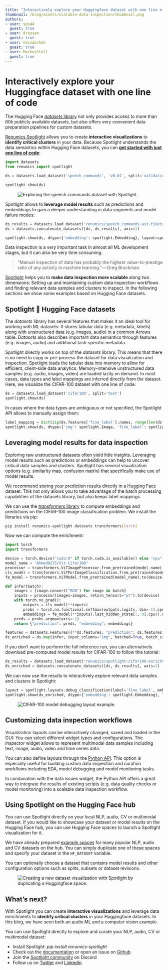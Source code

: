 ```yaml
---
title: "Interactively explore your Huggingface dataset with one line of code"
thumbnail: /blog/assets/scalable-data-inspection/thumbnail.png
authors:
- user: sps44
  guest: true
- user: druzsan
  guest: true
- user: neindochoh
  guest: true
- user: MarkusStoll
  guest: true
---
```



# Interactively explore your Huggingface dataset with one line of code

The Hugging Face [*datasets* library](https://huggingface.co/docs/datasets/index) not only provides access to more than 60k publicly available datasets, but also offers very convenient data preparation pipelines for custom datasets.

[Renumics Spotlight](https://github.com/Renumics/spotlight) allows you to create **interactive visualizations** to **identify critical clusters** in your data. Because Spotlight understands the data semantics within Hugging Face datasets, you can **[get started with just one line of code](https://renumics.com/docs)**:

```python
import datasets
from renumics import spotlight

ds = datasets.load_dataset('speech_commands', 'v0.01', split='validation')

spotlight.show(ds)
```

<figure class="image text-center">
  <img src="https://huggingface.co/datasets/huggingface/documentation-images/resolve/main/blog/scalable-data-inspection/speech_commands_vis.gif" alt="Exploring the speech commands dataset with Spotlight.">
</figure> 

Spotlight allows to **leverage model results** such as predictions and embeddings to gain a deeper understanding in data segments and model failure modes:

```python
ds_results = datasets.load_dataset('renumics/speech_commands-ast-finetuned-results', 'v0.01', split='validation')
ds = datasets.concatenate_datasets([ds, ds_results], axis=1)

spotlight.show(ds, dtype={'embedding': spotlight.Embedding}, layout=spotlight.layouts.debug_classification(embedding='embedding', inspect={'audio': spotlight.dtypes.audio_dtype}))
```

Data inspection is a very important task in almost all ML development stages, but it can also be very time consuming.

> “Manual inspection of data has probably the highest value-to-prestige ratio of any activity in machine learning.” — Greg Brockman
> 

[Spotlight](https://renumics.com/docs) helps you to **make data inspection more scalable** along two dimensions: Setting up and maintaining custom data inspection workflows and finding relevant data samples and clusters to inspect. In the following sections we show some examples based on Hugging Face datasets.

## Spotlight 🤝 Hugging Face datasets

The *datasets* library has several features that makes it an ideal tool for working with ML datasets: It stores tabular data (e.g. metadata, labels) along with unstructured data (e.g. images, audio) in a common Arrows table. *Datasets* also describes important data semantics through features (e.g. images, audio) and additional task-specific metadata.

Spotlight directly works on top of the *datasets* library. This means that there is no need to copy or pre-process the dataset for data visualization and inspection. Spotlight loads the tabular data into memory to allow for efficient, client-side data analytics. Memory-intensive unstructured data samples (e.g. audio, images, video) are loaded lazily on demand. In most cases, data types and label mappings are inferred directly from the dataset. Here, we visualize the CIFAR-100 dataset with one line of code:

```python
ds = datasets.load_dataset('cifar100', split='test')
spotlight.show(ds)
```

In cases where the data types are ambiguous or not specified, the Spotlight API allows to manually assign them:

```python
label_mapping = dict(zip(ds.features['fine_label'].names, range(len(ds.features['fine_label'].names))))
spotlight.show(ds, dtype={'img': spotlight.Image, 'fine_label': spotlight.dtypes.CategoryDType(categories=label_mapping)})
```

## **Leveraging model results for data inspection**

Exploring raw unstructured datasets often yield little insights. Leveraging model results such as predictions or embeddings can help to uncover critical data samples and clusters. Spotlight has several visualization options (e.g. similarity map, confusion matrix) that specifically make use of model results.

We recommend storing your prediction results directly in a Hugging Face dataset. This not only allows you to take advantage of the batch processing capabilities of the datasets library, but also keeps label mappings.

We can use the [*transformers* library](https://huggingface.co/docs/transformers) to compute embeddings and predictions on the CIFAR-100 image classification problem. We install the libraries via pip:

```bash
pip install renumics-spotlight datasets transformers[torch]
```

Now we can compute the enrichment:


```python
import torch
import transformers

device = torch.device("cuda:0" if torch.cuda.is_available() else "cpu")
model_name = "Ahmed9275/Vit-Cifar100"
processor = transformers.ViTImageProcessor.from_pretrained(model_name)
cls_model = transformers.ViTForImageClassification.from_pretrained(model_name).to(device)
fe_model = transformers.ViTModel.from_pretrained(model_name).to(device)

def infer(batch):
    images = [image.convert("RGB") for image in batch]
    inputs = processor(images=images, return_tensors="pt").to(device)
    with torch.no_grad():
        outputs = cls_model(**inputs)
        probs = torch.nn.functional.softmax(outputs.logits, dim=-1).cpu().numpy()
        embeddings = fe_model(**inputs).last_hidden_state[:, 0].cpu().numpy()
    preds = probs.argmax(axis=-1)
    return {"prediction": preds, "embedding": embeddings}

features = datasets.Features({**ds.features, "prediction": ds.features["fine_label"], "embedding": datasets.Sequence(feature=datasets.Value("float32"), length=768)})
ds_enriched = ds.map(infer, input_columns="img", batched=True, batch_size=2, features=features)
```

If you don’t want to perform the full inference run, you can alternatively download pre-computed model results for CIFAR-100 to follow this tutorial:

```python
ds_results = datasets.load_dataset('renumics/spotlight-cifar100-enrichment', split='test')
ds_enriched = datasets.concatenate_datasets([ds, ds_results], axis=1)
```

We can now use the results to interactively explore relevant data samples and clusters in Spotlight:

```python
layout = spotlight.layouts.debug_classification(label='fine_label', embedding='embedding', inspect={'img': spotlight.dtypes.image_dtype})
spotlight.show(ds_enriched, dtype={'embedding': spotlight.Embedding}, layout=layout)
```

<figure class="image text-center">
  <img src="https://huggingface.co/datasets/huggingface/documentation-images/resolve/main/blog/scalable-data-inspection/cifar-100-model-debugging.png" alt="CIFAR-100 model debugging layout example.">
</figure> 


## Customizing data inspection workflows

Visualization layouts can be interactively changed, saved and loaded in the GUI: You can select different widget types and configurations. The *Inspector* widget allows to represent multimodal data samples including text, image, audio, video and time series data.

You can also define layouts through the [Python API](https://renumics.com/api/spotlight/). This option is especially useful for building custom data inspection and curation workflows including EDA, model debugging and model monitoring tasks.

In combination with the data issues widget, the Python API offers a great way to integrate the results of existing scripts (e.g. data quality checks or model monitoring) into a scalable data inspection workflow.

## Using Spotlight on the Hugging Face hub

You can use Spotlight directly on your local NLP, audio, CV or multimodal dataset. If you would like to showcase your dataset or model results on the Hugging Face hub, you can use Hugging Face spaces to launch a Spotlight visualization for it.

We have already prepared [example spaces](https://huggingface.co/renumics) for many popular NLP, audio and CV datasets on the hub. You can simply duplicate one of these spaces and specify your dataset in the `HF_DATASET` variable.

You can optionally choose a dataset that contains model results and other configuration options such as splits, subsets or dataset revisions.

<figure class="image text-center">
  <img src="https://huggingface.co/datasets/huggingface/documentation-images/resolve/main/blog/scalable-data-inspection/space_duplication_annotated.png" alt="Creating a new dataset visualization with Spotlight by duplicating a Huggingface space.">
</figure> 


## What’s next?

With Spotlight you can create **interactive visualizations** and leverage data enrichments to **identify critical clusters** in your Huggingface datasets. In this blog, we have seen both an audio ML and a computer vision example.

You can use Spotlight directly to explore and curate your NLP, audio, CV or multimodal dataset:

- Install Spotlight: *pip install renumics-spotlight*
- Check out the [documentation](https://renumics.com/docs) or open an issue on [Github](https://github.com/Renumics/spotlight)
- Join the [Spotlight community](https://discord.gg/VAQdFCU5YD) on Discord
- Follow us on [Twitter](https://twitter.com/renumics) and [LinkedIn](https://www.linkedin.com/company/renumics)
